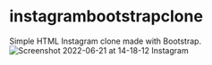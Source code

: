 # instagrambootstrapclone
Simple HTML Instagram clone made with Bootstrap.
![Screenshot 2022-06-21 at 14-18-12 Instagram](https://user-images.githubusercontent.com/89906672/174888202-d8b3309e-1bcc-489d-b224-e4950b00bf02.png)
